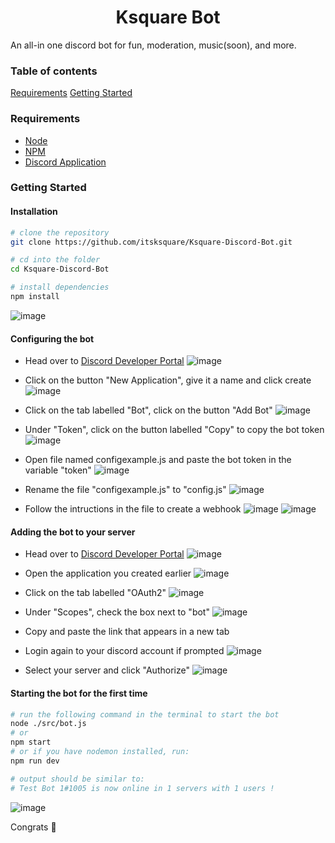 <h1 align="center">Ksquare Bot</h1>

An all-in one discord bot for fun, moderation, music(soon), and more.

### Table of contents

[Requirements](#requirements)
[Getting Started](#getting-started)

### Requirements

- [Node](https://nodejs.org/en/)
- [NPM](https://www.npmjs.com/)
- [Discord Application](https://discord.com/developers/applications)

### Getting Started

#### Installation

```bash
# clone the repository
git clone https://github.com/itsksquare/Ksquare-Discord-Bot.git

# cd into the folder
cd Ksquare-Discord-Bot

# install dependencies
npm install

```

![image](https://user-images.githubusercontent.com/66553902/135720086-172a8052-9af2-4c52-91f1-365d0a7e2afc.png)

#### Configuring the bot

- Head over to [Discord Developer Portal](https://discord.com/developers/applications)
![image](https://user-images.githubusercontent.com/66553902/135720513-624616d8-0687-4fd9-999c-a13d80335c0e.png)


- Click on the button "New Application", give it a name and click create
![image](https://user-images.githubusercontent.com/66553902/135720672-5f806a66-154e-4940-bc92-f8798dda2631.png)


- Click on the tab labelled "Bot", click on the button "Add Bot"
![image](https://user-images.githubusercontent.com/66553902/135720975-361dc2e5-0cd3-4dd0-85ab-dd54a8262889.png)


- Under "Token", click on the button labelled "Copy" to copy the bot token
![image](https://user-images.githubusercontent.com/66553902/135720998-6f919dd0-2cef-49fc-94ba-e8db76403c47.png)

- Open file named configexample.js and paste the bot token in the variable "token"
![image](https://user-images.githubusercontent.com/66553902/135721301-d8097ab7-2f10-42ea-8dec-16528a7b6894.png)

- Rename the file "configexample.js" to "config.js"
![image](https://user-images.githubusercontent.com/66553902/135721398-891e1093-015b-4eeb-b05d-3571aca157ac.png)

- Follow the intructions in the file to create a webhook
![image](https://user-images.githubusercontent.com/66553902/135721635-cc4cc395-4653-45f6-b4bf-f5bc3e868471.png)
![image](https://user-images.githubusercontent.com/66553902/135722789-305411d1-6c4e-4a77-8038-03799199f3f6.png)



#### Adding the bot to your server

- Head over to [Discord Developer Portal](https://discord.com/developers/applications)
![image](https://user-images.githubusercontent.com/66553902/135721923-ae22cf6e-317a-4f06-921e-65b382b6ca98.png)

- Open the application you created earlier
![image](https://user-images.githubusercontent.com/66553902/135721958-85336829-6bf4-4da6-ba14-1acefb30ecb8.png)

- Click on the tab labelled "OAuth2"
![image](https://user-images.githubusercontent.com/66553902/135721979-2531748e-ab45-4725-90fc-ca5c922a8f17.png)

- Under "Scopes", check the box next to "bot"
![image](https://user-images.githubusercontent.com/66553902/135722006-c2f14d3c-88aa-4335-93cb-a227120ee453.png)

- Copy and paste the link that appears in a new tab
- Login again to your discord account if prompted
![image](https://user-images.githubusercontent.com/66553902/135722137-ac8eb1f2-e5bc-40cb-8bf8-c8db20c56f6a.png)

- Select your server and click "Authorize"
![image](https://user-images.githubusercontent.com/66553902/135722219-3db5e01c-e707-47e4-9f15-15bba408788d.png)


#### Starting the bot for the first time

```bash
# run the following command in the terminal to start the bot
node ./src/bot.js
# or
npm start
# or if you have nodemon installed, run:
npm run dev

# output should be similar to:
# Test Bot 1#1005 is now online in 1 servers with 1 users !
```
![image](https://user-images.githubusercontent.com/66553902/135722639-dfe4af64-11f0-4dbc-a56f-4a91b5b8934b.png)

Congrats 🎉
